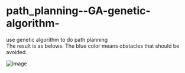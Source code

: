 # path_planning--GA-genetic-algorithm-
use genetic algorithm to do path planning  
The result is as belows. The blue color means obstacles that should be avoided.

![image](https://user-images.githubusercontent.com/66046519/169042378-55acba51-9121-42e8-95b7-f4799e17748a.png)
